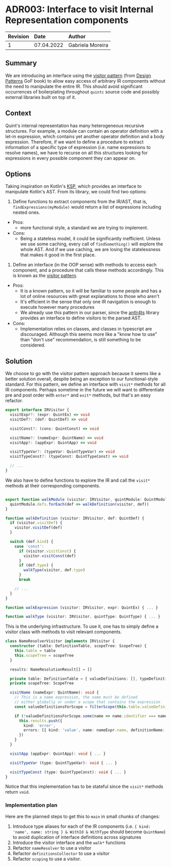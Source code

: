 # ADR003: Interface to visit Internal Representation components

| Revision | Date       | Author           |
| :------- | :--------- | :--------------- |
| 1        | 07.04.2022 | Gabriela Moreira |

## Summary

We are introducing an interface using the [visitor pattern][] (from [Design
Patterns][] GoF book) to allow easy access of arbitrary IR components without
the need to manipulate the entire IR. This should avoid significant occurrences
of boilerplating throughout `quintc` source code and possibly external libraries
built on top of it.

## Context

Quint's internal representation has many heterogeneous recursive structures. For
example, a module can contain an operator definition with a let-in expression,
which contains yet another operator definition and a body expression. Therefore,
if we want to define a procedure to extract information of a specific type of
expression (i.e. name expressions to resolve names), we have to recurse on all
this structures looking for expressions in every possible component they can
appear on.

## Options

Taking inspiration on Kotlin's [KSP][], which provides an interface to
manipulate Kotlin's AST. From its library, we could find two options:
1. Define functions to extract components from the IR/AST, that is,
   `findExpressions(myModule)` would return a list of expressions including
   nested ones.
  - Pros:
    - more functional style, a standard we are trying to implement.
  - Cons:
    - Being a stateless model, it could be significantly inefficient. Unless we
      use some caching, every call of `findSomething()` will explore the whole
      AST. And if we use caching, we are losing the statelessness that makes it
      good in the first place.
1. Define an interface (in the OOP sense) with methods to access each component,
   and a procedure that calls these methods accordingly. This is known as the
   [visitor pattern][].
  - Pros:
    - It is a known pattern, so it will be familiar to some people and has a lot
      of online resources with great explanations to those who aren't
    - It's efficient in the sense that only one IR navigation is enough to
      execute however many procedures
    - We already use this pattern in our parser, since the [antlr4ts][] library
      provides an interface to define visitors to the parsed AST.
  - Cons:
    - Implementation relies on classes, and classes in typescript are
      discouraged. Although this seems more like a "know how to use" than
      "don't use" recommendation, is still something to be considered.

## Solution

We choose to go with the visitor pattern approach because it seems like a better
solution overall, despite being an exception to our functional-style standard.
For this pattern, we define an interface with `visit*` methods for all IR
components. Perhaps sometime in the future we will want to differentiate pre and
post order with `enter*` and `exit*` methods, but that's an easy refactor.

```ts
export interface IRVisitor {
  visitExpr?: (expr: QuintEx) => void
  visitDef?: (def: QuintDef) => void

  visitConst?: (cons: QuintConst) => void

  visitName?: (nameExpr: QuintName) => void
  visitApp?: (appExpr: QuintApp) => void

  visitTypeVar?: (typeVar: QuintTypeVar) => void
  visitTypeConst?: (typeConst: QuintTypeConst) => void

  // ...
}
```

We also have to define functions to explore the IR and call the `visit*` methods
at their corresponding components.

```ts

export function walkModule (visitor: IRVisitor, quintModule: QuintModule): void {
  quintModule.defs.forEach(def => walkDefinition(visitor, def))
}

function walkDefinition (visitor: IRVisitor, def: QuintDef) {
  if (visitor.visitDef) {
    visitor.visitDef(def)
  }

  switch (def.kind) {
    case 'const':
      if (visitor.visitConst) {
        visitor.visitConst(def)
      }
      if (def.type) {
        walkType(visitor, def.type)
      }
      break

    // ...
  }
}

function walkExpression (visitor: IRVisitor, expr: QuintEx) { ... }

function walkType (visitor: IRVisitor, quintType: QuintType) { ... }
```

This is the underlying infrastructure. To use it, one has to simply define a
visitor class with methods to visit relevant components.

```ts
class NameResolverVisitor implements IRVisitor {
  constructor (table: DefinitionTable, scopeTree: ScopeTree) {
    this.table = table
    this.scopeTree = scopeTree
  }

  results: NameResolutionResult[] = []

  private table: DefinitionTable = { valueDefinitions: [], typeDefinitions: [] }
  private scopeTree: ScopeTree

  visitName (nameExpr: QuintName): void {
    // This is a name expression, the name must be defined
    // either globally or under a scope that contains the expression
    const valueDefinitionsForScope = filterScope(this.table.valueDefinitions, scopesForId(this.scopeTree, nameExpr.id))

    if (!valueDefinitionsForScope.some(name => name.identifier === nameExpr.name)) {
      this.results.push({
        kind: 'error',
        errors: [{ kind: 'value', name: nameExpr.name, definitionName: 'defName', reference: nameExpr.id }],
      })
    }
  }

  visitApp (appExpr: QuintApp): void { ... }

  visitTypeVar (type: QuintTypeVar): void { ... }

  visitTypeConst (type: QuintTypeConst): void { ... }
}
```

Notice that this implementation has to be stateful since the `visit*` methods
return `void`.

### Implementation plan

Here are the planned steps to get this to `main` in small chunks of changes:

1. Introduce type aliases for each of the IR components (i.e. `{ kind: 'name',
   name: string } & WithId & WithType` should become `QuintName`) to avoid
   duplication of interface definitions across signatures
1. Introduce the visitor interface and the `walk*` functions
1. Refactor `nameResolver` to use a visitor
1. Refactor `definitionsCollector` to use a visitor
1. Refactor `scoping` to use a visitor.

[Design Patterns]: https://www.worldcat.org/title/design-patterns-elements-of-reusable-object-oriented-software/oclc/31171684
[visitor pattern]: https://refactoring.guru/design-patterns/visitor
[antlr4ts]: https://github.com/tunnelvisionlabs/antlr4ts
[KSP]: https://kotlinlang.org/docs/ksp-overview.html
